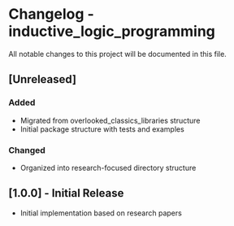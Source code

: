 # Changelog - inductive_logic_programming

All notable changes to this project will be documented in this file.

## [Unreleased]

### Added
- Migrated from overlooked_classics_libraries structure
- Initial package structure with tests and examples

### Changed
- Organized into research-focused directory structure

## [1.0.0] - Initial Release
- Initial implementation based on research papers
